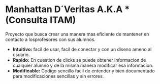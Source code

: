 # Manhattan D´Veritas **A.K.A** *(Consulta ITAM)

Proyecto que busca crear una manera mas eficiente de mantener en contacto a losprofesores con sus alumnos.

* **Intuitivo:** facil de usar, facil de conectar y con un diseno ameno al usuario.
* **Rapido:** En cuestion de clicks se puede obtener informacion de cualquier alumno y de la misma manera modificar esa informacion.
* **Modificable:** Codigo sencillo facil de entender y bien documentado para modificaciones sencillas y sin errores. 

